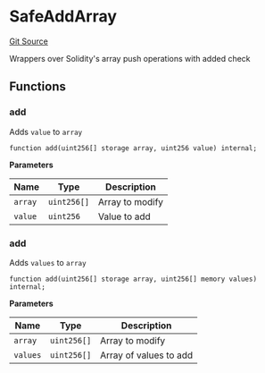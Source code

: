 # SafeAddArray
[Git Source](https://github.com/ubiquity/ubiquity-dollar/blob/cf74a629a29bca3e8c540cfcb5edbc6c276ee501/src/dollar/utils/SafeAddArray.sol)

Wrappers over Solidity's array push operations with added check


## Functions
### add

Adds `value` to `array`


```solidity
function add(uint256[] storage array, uint256 value) internal;
```
**Parameters**

|Name|Type|Description|
|----|----|-----------|
|`array`|`uint256[]`|Array to modify|
|`value`|`uint256`|Value to add|


### add

Adds `values` to `array`


```solidity
function add(uint256[] storage array, uint256[] memory values) internal;
```
**Parameters**

|Name|Type|Description|
|----|----|-----------|
|`array`|`uint256[]`|Array to modify|
|`values`|`uint256[]`|Array of values to add|


